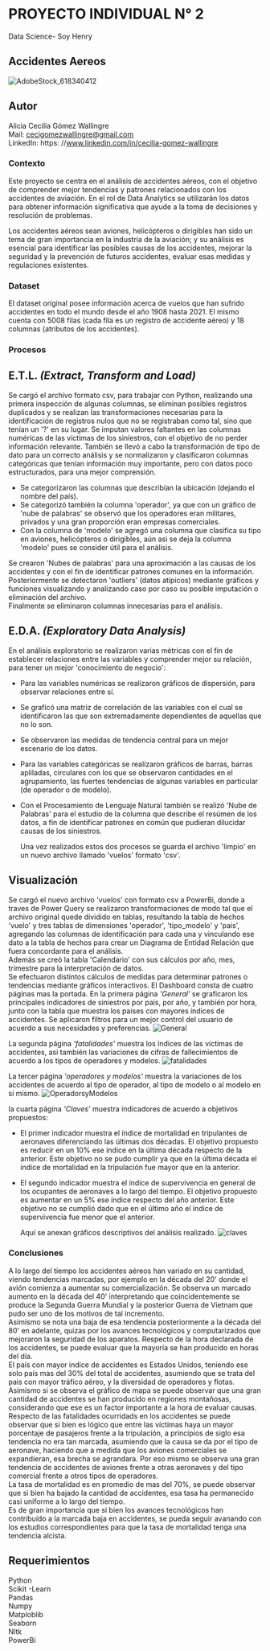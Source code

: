 # PROYECTO INDIVIDUAL N° 2
Data Science- Soy Henry

## Accidentes Aereos

![AdobeStock_618340412](https://github.com/ACGomezW/PI_2_DataAnalysis/assets/135540204/6ab1898d-6f21-4d1b-81b9-08ff4d37441a)


## Autor
Alicia Cecilia Gómez Wallingre  
Mail: cecigomezwallingre@gmail.com  
LinkedIn: https: //www.linkedin.com/in/cecilia-gomez-wallingre

### Contexto

Este proyecto se centra en el análisis de accidentes aéreos, con el objetivo de comprender mejor tendencias y patrones relacionados con los accidentes de aviación. 
En el rol de Data Analytics se utilizarán los datos para obtener información significativa que ayude a la toma de decisiones y resolución de problemas.

Los accidentes aéreos sean aviones, helicópteros o dirigibles han sido un tema de gran importancia en la industria de la aviación; y su análisis es esencial para identificar las posibles causas de los accidentes, mejorar la seguridad y la prevención de futuros accidentes, evaluar esas medidas y regulaciones existentes.

### Dataset

El dataset original posee información acerca de vuelos que han sufrido accidentes en todo el mundo desde el año 1908 hasta 2021. El mismo cuenta con 5008 filas (cada fila es un registro de accidente aéreo) y 18 columnas (atributos de los accidentes).

### Procesos

## **E.T.L.** *(Extract, Transform and Load)*

  Se cargó el archivo formato csv, para trabajar con Python, realizando una primera inspección de algunas columnas, se eliminan posibles registros duplicados y se realizan las transformaciones necesarias para la identificación de registros nulos que no se registraban como tal, sino que tenían un '?' en su lugar. Se imputan valores faltantes en las columnas numéricas de las víctimas de los siniestros, con el objetivo de no perder información relevante. 
  También se llevó a cabo la transformación de tipo de dato para un correcto análisis y se normalizaron y clasificaron columnas categóricas que tenían información muy importante, pero con datos poco estructurados, para una mejor comprensión.  
  * Se categorizaron las columnas que describían la ubicación (dejando el nombre del país).
  * Se categorizó también la columna 'operador', ya que con un gráfico de 'nube de palabras' se observó que los operadores eran militares, privados y una gran proporción eran empresas comerciales.
  * Con la columna de 'modelo' se agregó una columna que clasifica su tipo en aviones, helicópteros o dirigibles, aún asi se deja la columna 'modelo' pues se consider útil para el análisis.
  
  Se crearon 'Nubes de palabras' para una aproximación a las causas de los accidentes y con el fin de identificar patrones comunes en la información.  
  Posteriormente se detectaron 'outliers' (datos atípicos) mediante gráficos y funciones visualizando y analizando caso por caso su posible imputación o eliminación del archivo.  
  Finalmente se eliminaron columnas innecesarias para el análisis.

## **E.D.A.** *(Exploratory Data Analysis)*

En el análisis exploratorio se realizaron varias métricas con el fin de establecer relaciones entre las variables y comprender mejor su relación, para tener un mejor 'conocimiento de negocio':
* Para las variables numéricas se realizaron gráficos de dispersión, para observar relaciones entre sí.
* Se graficó una matriz de correlación de las variables con el cual se identificaron las que son extremadamente dependientes de aquellas que no lo son.
* Se observaron las medidas de tendencia central para un mejor escenario de los datos.

* Para las variables categóricas se realizaron gráficos de barras, barras apliladas, circulares con los que se observaron cantidades en el agrupamiento, las fuertes tendencias de algunas variables en particular (de operador o de modelo).
* Con el Procesamiento de Lenguaje Natural también se realizó 'Nube de Palabras' para el estudio de la columna que describe el resúmen de los datos, a fin de identificar patrones en común que pudieran dilucidar causas de los siniestros.

  Una vez realizados estos dos procesos se guarda el archivo 'limpio' en un nuevo archivo llamado 'vuelos' formato 'csv'.

## **Visualización**

  Se cargó el nuevo archivo 'vuelos' con formato csv a PowerBi, donde a traves de Power Query se realizaron transformaciones de modo tal que el archivo original quede dividido en tablas, resultando la tabla de hechos 'vuelo' y tres tablas de dimensiones 'operador', 'tipo_modelo' y 'pais', agregando las columnas de identificación para cada una y vinculando ese dato a la tabla de hechos para crear un Diagrama de Entidad Relación que fuera concordante para el análisis.  
  Además se creó la tabla 'Calendario' con sus cálculos por año, mes, trimestre para la interpretación de datos.  
  Se efectuaron distintos cálculos de medidas para determinar patrones o tendencias mediante gráficos interactivos. 
  El Dashboard consta de cuatro páginas mas la portada. 
  En la primera página *'General'* se graficaron los principales indicadores de siniestros por pais, por año, y también por hora, junto con la tabla que muestra los paises con mayores índices de accidentes. Se aplicaron filtros para un mejor control del usuario de acuerdo a sus necesidades y preferencias.
  ![General](https://github.com/ACGomezW/PI_2_DataAnalysis/assets/135540204/c8765349-45e9-49c1-9638-55d6486fbe85)  
  
  La segunda página *'fatalidades'* muestra los índices de las víctimas de accidentes, asi también las variaciones de cifras de fallecimientos de acuerdo a los tipos de operadores y modelos.
  ![fatalidades](https://github.com/ACGomezW/PI_2_DataAnalysis/assets/135540204/fc5000d8-d1c8-4997-a9eb-27555c838448)  
  
  La tercer página *'operadores y modelos'* muestra la variaciones de los accidentes de acuerdo al tipo de operador, al tipo de modelo o al modelo en sí mismo. 
![OperadorsyModelos](https://github.com/ACGomezW/PI_2_DataAnalysis/assets/135540204/2af1b625-51bf-4a6b-a32a-2dc7272d032f)  

  la cuarta página *'Claves'* muestra indicadores de acuerdo a objetivos propuestos: 
  * El primer indicador muestra el índice de mortalidad en tripulantes de aeronaves diferenciando las últimas dos décadas. El objetivo propuesto es reducir en un 10% ese índice en la última década respecto de la anterior. Este objetivo no se pudo cumplir ya que en la última década el índice de mortalidad en la tripulación fue mayor que en la anterior.
  * El segundo indicador muestra el índice de supervivencia en general de los ocupantes de aeronaves a lo largo del tiempo. El objetivo propuesto es aumentar en un 5% ese índice respecto del año anterior. Este objetivo no se cumplió dado que en el último año el índice de supervivencia fue menor que el anterior.

    Aquí se anexan gráficos descriptivos del análisis realizado. 
![claves](https://github.com/ACGomezW/PI_2_DataAnalysis/assets/135540204/c2714674-3924-4161-8494-db3356ac6c9a)

### Conclusiones

A lo largo del tiempo los accidentes aéreos han variado en su cantidad, viendo tendencias marcadas, por ejemplo en la década del 20' donde el avión comienza a aumentar su comercialización. Se observa un marcado aumento en la década del 40' interpretando que coincidentemente se produce la Segunda Guerra Mundial y la posterior Guerra de Vietnam que pudo ser uno de los motivos de tal incremento.  
Asimismo se nota una baja de esa tendencia posteriormente a la década del 80' en adelante, quizas por los avances tecnológicos y computarizados que mejoraron la seguridad de los aparatos. Respecto de la hora declarada de los accidentes, se puede evaluar que la mayoría se han producido en horas del día.   
El país con mayor indice de accidentes es Estados Unidos, teniendo ese solo país mas del 30% del total de accidentes, asumiendo que se trata del pais con mayor tráfico aéreo, y la diversidad de operadores y flotas. Asimismo si se observa el gráfico de mapa se puede observar que una gran cantidad de accidentes se han producido en regiones montañosas, considerando que ese es un factor importante a la hora de evaluar causas.  
Respecto de las fatalidades ocurridads en los accidentes se puede observar que si bien es lógico que entre las víctimas haya un mayor porcentaje de pasajeros frente a la tripulación, a principios de siglo esa tendencia no era tan marcada, asumiendo que la causa se da por el tipo de aeronave, haciendo que a medida que los aviones comerciales se expandieran, esa brecha se agrandara. Por eso mismo se observa una gran tendencia de accidentes de aviones frente a otras aeronaves y del tipo comercial frente a otros tipos de operadores.     
La tasa de mortalidad es en promedio de mas del 70%, se puede observar que si bien ha bajado la cantidad de accidentes, esa tasa ha permanecido casi uniforme a lo largo del tiempo.   
Es de gran importancia que si bien los avances tecnológicos han contribuído a la marcada baja en accidentes, se pueda seguir avanando con los estudios correspondientes para que la tasa de mortalidad tenga una tendencia alcista. 

## Requerimientos
Python  
Scikit -Learn  
Pandas  
Numpy  
Matploblib  
Seaborn   
Nltk  
PowerBi





